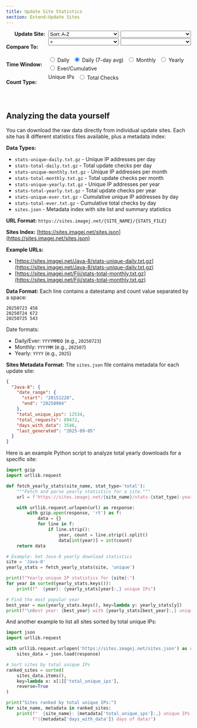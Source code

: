 ```yaml
---
title: Update Site Statistics
section: Extend:Update Sites
---
```


<style>
#controls {
  margin: 0 auto;
  padding-bottom: 2em;
  width: fit-content;
}
#controls .grid {
  display: grid;
  grid-template-columns: 8em 1fr;
  gap: 0.2em 0.2em;
  align-items: start;
}
#controls .grid label.heading {
  font-weight: bold;
  text-align: right;
}
#controls .grid div.widgets {
  display: flex;
  gap: 0.3em;
  flex-wrap: wrap;
  width: 100%;
}
#controls .grid div.widgets select {
  flex: 1;
}
#controls label, #controls select {
  padding-right: 0.4em;
}
#loading {
  display: none;
  font-style: italic;
  color: #666;
  text-align: center;
  margin-top: 15px;
}
.error {
  color: #d32f2f;
  font-weight: bold;
  padding: 20px;
  text-align: center;
}
</style>

<div id="controls">
<div class="grid">
  <label class="heading">Update Site:</label>
  <div class="widgets">
    <select id="sort" onchange="updateSiteList()" title="Order of update sites in the neighboring dropdown list boxes">
      <option value="alpha">Sort: A-Z</option>
      <option value="ips">Sort: Most Used</option>
      <option value="date">Sort: Newest</option>
    </select>
    <select id="site" onchange="updateChart()" title="Update site to visualize"></select>
  </div>

  <label class="heading">Compare To:</label>
  <div class="widgets">
    <select id="op" onchange="updateCompareMode(); updateChart()" title="Comparison operation: + (sum both sites), / (ratio of first ÷ second), % (first as percentage of total)">
      <option value=""></option>
      <option value="+" selected>+</option>
      <option value="/">/</option>
      <option value="%">%</option>
    </select>
    <select id="site2" onchange="updateChart()" title="Second update site, for comparison"></select>
  </div>

  <label class="heading">Time Window:</label>
  <div class="widgets">
    <label title="Data aggregated per day (USA Central time zone), with no smoothing."><input type="radio" id="time-daily" name="timeWindow" value="daily" onchange="updateChart()"> Daily</label>
    <label title="Daily data smoothed with 7-day rolling average. Eliminates weekend/weekday noise since fewer people use Fiji on weekends. Recommended for cleaner trend visualization."><input type="radio" id="time-daily-avg" name="timeWindow" value="daily-avg" checked onchange="updateChart()"> Daily (7-day avg)</label>
    <label title="Data aggregated per month, with no smoothing."><input type="radio" id="time-monthly" name="timeWindow" value="monthly" onchange="updateChart()"> Monthly</label>
    <label title="Data aggregated per year, with no smoothing."><input type="radio" id="time-yearly" name="timeWindow" value="yearly" onchange="updateChart()"> Yearly</label>
    <label title="Running total over time. For Unique IPs: cumulative count of all IPs ever seen. For Total Checks: running sum of all checks since the update site was created."><input type="radio" id="time-ever" name="timeWindow" value="ever" onchange="updateChart()"> Ever/Cumulative</label>
  </div>

  <label class="heading">Count Type:</label>
  <div class="widgets">
    <label title="Number of distinct IP addresses seen during the chosen window of time.

Note:
* Multiple users at one organization may share the same public IP due to NAT.
* Many wireless users may have different IPs daily due to DHCP.
* Therefore, this value should not be construed as an accurate unique user count."><input type="radio" id="count-unique" name="countType" value="unique" checked onchange="updateChart()"> Unique IPs</label>
    <label title="Total update checks performed, regardless of IP address. Each time the Updater checks for updates (not downloads), it's counted. For most users, this check happens once daily when launching Fiji the first time within a 24-hour period."><input type="radio" id="count-total" name="countType" value="total" onchange="updateChart()"> Total Checks</label>
  </div>
</div>

<div id="loading">Loading data...</div>
</div>

<div id="stats-chart" style="width: 100%"></div>

<script src="https://cdn.jsdelivr.net/npm/pako@2.1.0/dist/pako.min.js"></script>
<script type="text/javascript">
  // Data cache to avoid refetching
  window.statsCache = {};

  // Available sites - will be populated from initial discovery
  window.availableSites = [];

  function getSelectedValues() {
    const site = document.getElementById('site').value;
    const op = document.getElementById('op').value;
    const site2 = document.getElementById('site2').value;
    const timeWindow = document.querySelector('input[name="timeWindow"]:checked').value;
    const countType = document.querySelector('input[name="countType"]:checked').value;

    return { site, op, site2, timeWindow, countType };
  }

  function updateSiteList() {
    const sortMode = document.getElementById('sort').value;
    const siteSelect = document.getElementById('site');
    const site2Select = document.getElementById('site2');

    // Remember current selections
    const currentSite = siteSelect.value;
    const currentSite2 = site2Select.value;

    // Sort sites according to selected mode
    let sortedSites = [...window.availableSites];

    switch (sortMode) {
      case 'alpha':
        sortedSites.sort();
        break;
      case 'ips':
        sortedSites.sort((a, b) => {
          const ipsA = window.sitesMetadata[a]?.total_unique_ips || 0;
          const ipsB = window.sitesMetadata[b]?.total_unique_ips || 0;
          return ipsB - ipsA; // Descending
        });
        break;
      case 'date':
        sortedSites.sort((a, b) => {
          const dateA = window.sitesMetadata[a]?.date_range?.start || '00000000';
          const dateB = window.sitesMetadata[b]?.date_range?.start || '00000000';
          return dateB.localeCompare(dateA); // Newest first
        });
        break;
    }

    // Clear and repopulate dropdowns
    siteSelect.innerHTML = '';
    site2Select.innerHTML = '';

    for (const siteName of sortedSites) {
      const siteOption = new Option();
      const site2Option = new Option();
      siteOption.value = site2Option.value = siteName;

      // Add metadata to option text if available
      const metadata = window.sitesMetadata[siteName];
      if (metadata && metadata.total_unique_ips) {
        siteOption.innerHTML = site2Option.innerHTML =
          `${siteName} (${metadata.total_unique_ips.toLocaleString()})`;
      } else {
        siteOption.innerHTML = site2Option.innerHTML = siteName;
      }

      siteSelect.appendChild(siteOption);
      site2Select.appendChild(site2Option);
    }

    // Restore selections if possible
    if (sortedSites.includes(currentSite)) {
      siteSelect.value = currentSite;
    } else if (sortedSites.length > 0) {
      siteSelect.selectedIndex = 0;
    }

    if (sortedSites.includes(currentSite2)) {
      site2Select.value = currentSite2;
    } else if (sortedSites.includes('Java-8')) {
      site2Select.value = 'Java-8';
    } else if (sortedSites.length > 1) {
      site2Select.selectedIndex = 1;
    }

    // Update chart with new selection
    updateChart();
  }

  function updateCompareMode() {
    const op = document.getElementById('op').value;
    const site2Select = document.getElementById('site2');

    if (op === '') {
      // Single site mode
      site2Select.disabled = true;
      site2Select.style.opacity = '0.5';
    } else {
      // Comparison mode
      site2Select.disabled = false;
      site2Select.style.opacity = '1';
    }
  }

  function buildStatsUrl(site, timeWindow, countType) {
    // Map daily-avg to daily for URL
    const urlTimeWindow = timeWindow === 'daily-avg' ? 'daily' : timeWindow;
    const filename = `stats-${countType}-${urlTimeWindow}.txt.gz`;
    return `https://sites.imagej.net/${site}/${filename}`;
  }

  function getCacheKey(site, timeWindow, countType) {
    return `${site}-${timeWindow}-${countType}`;
  }

  function parseDate(dateStr, timeWindow) {
    if (timeWindow === 'daily' || timeWindow === 'daily-avg' || timeWindow === 'ever') {
      // YYYYMMDD format
      const year = parseInt(dateStr.substring(0, 4));
      const month = parseInt(dateStr.substring(4, 6)) - 1; // JS months are 0-based
      const day = parseInt(dateStr.substring(6, 8));
      return new Date(year, month, day);
    } else if (timeWindow === 'monthly') {
      // YYYYMM format
      const year = parseInt(dateStr.substring(0, 4));
      const month = parseInt(dateStr.substring(4, 6)) - 1;
      return new Date(year, month, 1);
    } else if (timeWindow === 'yearly') {
      // YYYY format
      const year = parseInt(dateStr);
      return new Date(year, 0, 1);
    }
  }

  function fillDateGaps(data, timeWindow) {
    if (!data || data.length === 0) return data;

    // Sort data by date
    data.sort((a, b) => a[0] - b[0]);

    const filled = [];
    const startDate = new Date(data[0][0]);
    const endDate = new Date(data[data.length - 1][0]);

    // Create a map for quick lookup
    const dataMap = new Map();
    for (const [date, value] of data) {
      dataMap.set(date.getTime(), value);
    }

    let current = new Date(startDate);
    let lastCumulativeValue = 0;

    while (current <= endDate) {
      const currentTime = current.getTime();

      if (dataMap.has(currentTime)) {
        const value = dataMap.get(currentTime);
        filled.push([new Date(current), value]);
        if (timeWindow === 'ever') {
          lastCumulativeValue = value;
        }
      } else {
        // Fill gap
        if (timeWindow === 'ever') {
          // For cumulative data, use the last known value
          filled.push([new Date(current), lastCumulativeValue]);
        } else {
          // For other data types, use 0
          filled.push([new Date(current), 0]);
        }
      }

      // Increment current date based on time window
      if (timeWindow === 'daily' || timeWindow === 'daily-avg' || timeWindow === 'ever') {
        current.setDate(current.getDate() + 1);
      } else if (timeWindow === 'monthly') {
        current.setMonth(current.getMonth() + 1);
      } else if (timeWindow === 'yearly') {
        current.setFullYear(current.getFullYear() + 1);
      }
    }

    return filled;
  }

  function combineForStackedChart(data1, data2) {
    if (!data1 || !data2) return data1 || data2 || [];

    // Create maps for efficient lookup
    const map1 = new Map(data1.map(([date, value]) => [date.getTime(), value]));
    const map2 = new Map(data2.map(([date, value]) => [date.getTime(), value]));

    // Get all unique dates from both datasets
    const allDates = new Set([...map1.keys(), ...map2.keys()]);
    const result = [];

    for (const dateKey of Array.from(allDates).sort()) {
      const date = new Date(dateKey);
      const val1 = map1.get(dateKey) || 0;
      const val2 = map2.get(dateKey) || 0;

      // Format: [date, site1_value, site2_value]
      result.push([date, val1, val2]);
    }

    return result;
  }

  function combineDataSets(data1, data2, operation) {
    if (!data1 || !data2) return data1 || data2 || [];

    // Create maps for efficient lookup
    const map1 = new Map(data1.map(([date, value]) => [date.getTime(), value]));
    const map2 = new Map(data2.map(([date, value]) => [date.getTime(), value]));

    // Get all unique dates from both datasets
    const allDates = new Set([...map1.keys(), ...map2.keys()]);
    const result = [];

    for (const dateKey of Array.from(allDates).sort()) {
      const date = new Date(dateKey);
      const val1 = map1.get(dateKey) || 0;
      const val2 = map2.get(dateKey) || 0;

      let combinedValue;
      switch (operation) {
        case '/':
          combinedValue = val2 === 0 ? 0 : val1 / val2;
          break;
        case '%':
          combinedValue = (val1 + val2) === 0 ? 0 : (val1 / (val1 + val2)) * 100;
          break;
        default:
          combinedValue = val1;
      }

      result.push([date, combinedValue]);
    }

    return result;
  }

  async function fetchStatsData(site, timeWindow, countType) {
    const cacheKey = getCacheKey(site, timeWindow, countType);

    if (window.statsCache[cacheKey]) {
      return window.statsCache[cacheKey];
    }

    const url = buildStatsUrl(site, timeWindow, countType);

    try {
      const response = await fetch(url);
      if (!response.ok) {
        throw new Error(`HTTP ${response.status}: ${response.statusText}`);
      }

      // Handle pre-compressed .gz files (browser won't auto-decompress these)
      const arrayBuffer = await response.arrayBuffer();
      const decompressed = pako.inflate(new Uint8Array(arrayBuffer), { to: 'string' });
      const text = decompressed;
      const lines = text.trim().split('\n');
      const data = [];

      for (const line of lines) {
        if (line.trim()) {
          const parts = line.trim().split(/\s+/);
          if (parts.length >= 2) {
            const dateStr = parts[0];
            const countStr = parts[1];
            const date = parseDate(dateStr, timeWindow);
            const count = parseInt(countStr);
            if (!isNaN(count) && date instanceof Date && !isNaN(date.getTime())) {
              data.push([date, count]);
            }
          }
        }
      }

      // Cache the parsed data
      window.statsCache[cacheKey] = data;
      return data;

    } catch (error) {
      console.error(`Failed to fetch stats for ${site} (${timeWindow}/${countType}):`, error);
      throw error;
    }
  }

  async function updateChart() {
    const { site, op, site2, timeWindow, countType } = getSelectedValues();

    if (!site) return;

    // Show loading indicator
    document.getElementById('loading').style.display = 'block';

    try {
      // Fetch data for primary site
      const rawData1 = await fetchStatsData(site, timeWindow, countType);
      let data = fillDateGaps(rawData1, timeWindow);
      let chartTitle = site;
      let yLabel = `${countType === 'unique' ? 'Unique IP Addresses' : 'Total Update Checks'}`;

      // Determine display time window for title
      const displayTimeWindow = timeWindow === 'daily-avg' ?
        'Daily (7-day avg)' :
        timeWindow.charAt(0).toUpperCase() + timeWindow.slice(1);

      // Configuration for chart
      let chartConfig = {
        rollPeriod: timeWindow === 'daily-avg' ? 7 : 1,
        labels: ['Date', `${countType === 'unique' ? 'Unique IPs' : 'Total Checks'}`],
        ylabel: yLabel,
        title: `${chartTitle} - ${displayTimeWindow} ${countType === 'unique' ? 'Unique' : 'Total'} Statistics`,
        axes: {x: {}}
      };

      // Calculate X-axis labels dynamically whenever chart is rendered
      chartConfig.axes.x.ticker = function(a, b, pixels, opts, dygraph, vals) {
        function offDayBoundary(d) {
          return d.getHours() > 0 || d.getMinutes() > 0 ||
            d.getSeconds() > 0 || d.getMilliseconds() > 0;
        }

        const startDate = new Date(a);
        const endDate = new Date(b);

        // Clamp the date range to the closest boundaries within the range
        switch (timeWindow) {
          case 'yearly':
            // Round inward to the nearest year boundaries
            if (startDate.getMonth() > 0 || startDate.getDate() > 1 || offDayBoundary(startDate)) {
              startDate.setFullYear(startDate.getFullYear() + 1, 0, 1);
              startDate.setHours(0, 0, 0, 0);
            }
            // Set to beginning of the final year
            endDate.setMonth(0, 1);
            endDate.setHours(0, 0, 0, 0);
            break;
          case 'monthly':
            // Round inward to the nearest month boundaries
            if (startDate.getDate() > 1 || offDayBoundary(startDate)) {
              startDate.setMonth(startDate.getMonth() + 1, 1);
              startDate.setHours(0, 0, 0, 0);
            }
            // Set to beginning of the final month
            endDate.setDate(1);
            endDate.setHours(0, 0, 0, 0);
            break;
          default:
            // Round inward to the nearest day boundaries
            if (offDayBoundary(startDate)) {
              startDate.setDate(startDate.getDate() + 1);
              startDate.setHours(0, 0, 0, 0);
            }
            // Set to beginning of the final day
            endDate.setHours(0, 0, 0, 0);
        }
        // Note: If the raw startDate and endDate are timestamps less than
        // 24 hours apart on the same day, which happens e.g. when the user
        // zooms very far into the graph within a single day's time interval,
        // then the rounded-later startDate will end up being later than the
        // rounded-earlier endDate, and there won't be any ticks, and therefore
        // no axis labels. But that is indeed the correct behavior, assuming we
        // don't want to label the axis anywhere apart from on date boundaries.
        // We could bend over backwards to do such custom labeling only in this
        // case, but it's more code for an unimportant edge case: there are not
        // actually any samples to be inspected inside a single day's interval.

        const minPixelsPerTick =
          timeWindow === 'yearly' ? 50 :
          timeWindow === 'monthly' ? 75 : 100;
        const numTicks = Math.max(2, Math.floor(pixels / minPixelsPerTick));
        const yearStep = Math.ceil((endDate.getFullYear() - startDate.getFullYear() + 1) / numTicks);
        const startMonth = 12 * startDate.getFullYear() + startDate.getMonth();
        const endMonth = 12 * endDate.getFullYear() + endDate.getMonth();
        const monthStep = Math.ceil((endMonth - startMonth + 1) / numTicks);
        const msStep = Math.ceil((endDate.getTime() - startDate.getTime() + 1) / numTicks);
        const msPerDay = 1000 * 60 * 60 * 24;
        const dayStep = Math.ceil(msStep / msPerDay);

        const ticks = [];
        const date = new Date(startDate);
        while (ticks.length < numTicks && date <= endDate) {
          // Record the label in the ticks list
          ticks.push({
            v: date.getTime(),
            label: opts('axisLabelFormatter').call(dygraph, date, 0, opts, dygraph)
          });
          // Increment date to next label position
          if (timeWindow === 'yearly') date.setFullYear(date.getFullYear() + yearStep);
          else if (timeWindow === 'monthly') date.setMonth(date.getMonth() + monthStep);
          else date.setDate(date.getDate() + dayStep);
        }

        return ticks;
      };

      // Format X-axis labels appropriately
      const xLabelPre = '<span style="font-size: 0.9em; white-space: nowrap;">';
      const xLabelPost = '</span>';
      function xLabelYear(d) { return d.getFullYear().toString(); }
      function xLabelMonth(d) { return String(d.getMonth() + 1).padStart(2, '0'); }
      function xLabelDay(d) { return String(d.getDate()).padStart(2, '0'); }
      if (timeWindow === 'yearly') {
        chartConfig.axes.x.axisLabelFormatter = function(d) {
          return `${xLabelPre}${xLabelYear(d)}${xLabelPost}`;
        };
      }
      else if (timeWindow === 'monthly') {
        chartConfig.axes.x.axisLabelFormatter = function(d) {
          return `${xLabelPre}${xLabelYear(d)}-${xLabelMonth(d)}${xLabelPost}`;
        };
      }
      else {
        chartConfig.axes.x.axisLabelFormatter = function(d) {
          return `${xLabelPre}${xLabelYear(d)}-${xLabelMonth(d)}-${xLabelDay(d)}${xLabelPost}`;
        };
      }


      // If comparison mode is enabled and site2 is selected
      if (op && site2 && site2 !== site) {
        const rawData2 = await fetchStatsData(site2, timeWindow, countType);
        const filledData2 = fillDateGaps(rawData2, timeWindow);

        if (op === '+') {
          // For sum, create stacked chart with both series
          data = combineForStackedChart(data, filledData2);
          chartTitle = `${site} + ${site2}`;
          chartConfig.labels = ['Date', site, site2];
          chartConfig.stackedGraph = true;
          chartConfig.fillGraph = true;
          chartConfig.colors = ['#1f77b4', '#ff7f0e'];
        } else {
          // For other operations, combine into single series
          data = combineDataSets(data, filledData2, op);
          switch (op) {
            case '/':
              chartTitle = `${site} / ${site2}`;
              yLabel = `Ratio (${site}/${site2})`;
              break;
            case '%':
              chartTitle = `${site} as % of (${site} + ${site2})`;
              yLabel = `Percentage (%)`;
              break;
          }
        }

        chartConfig.title = `${chartTitle} - ${displayTimeWindow} ${countType === 'unique' ? 'Unique' : 'Total'} Statistics`;
        chartConfig.ylabel = yLabel;
      }

      // Extend the date window slightly to ensure final tick label is within bounds
      if (data && data.length > 0) {
        chartConfig.dateWindow = [
          data[0][0].getTime(),
          data[data.length-1][0].getTime() + 1 // Add a sliver of time
        ];
      }

      new Dygraph(document.getElementById("stats-chart"), data, chartConfig);

    } catch (error) {
      document.getElementById("stats-chart").innerHTML =
        `<div class="error">
          <p>Error loading data: ${error.message}</p>
        </div>`;
    } finally {
      // Hide loading indicator
      document.getElementById('loading').style.display = 'none';
    }
  }

  // Initialize the page
  async function initializePage() {
    try {
      // Fetch site list and metadata from sites.json
      const response = await fetch('https://sites.imagej.net/sites.json');
      if (!response.ok) {
        throw new Error(`Failed to fetch sites list: ${response.status} ${response.statusText}`);
      }

      const sitesData = await response.json();
      window.sitesMetadata = sitesData;

      // Extract site names (will be sorted by updateSiteList)
      window.availableSites = Object.keys(sitesData);

      // Set default selections
      const siteSelect = document.getElementById('site');
      const site2Select = document.getElementById('site2');

      // Populate and sort site lists
      updateSiteList();

      // Set initial selections after population
      if (window.availableSites.includes('Fiji')) {
        siteSelect.value = 'Fiji';
      }
      if (window.availableSites.includes('Java-8')) {
        site2Select.value = 'Java-8';
      }

      // Initialize compare mode state and chart
      updateCompareMode();
      updateChart();

    } catch (error) {
      console.error('Failed to initialize page:', error);
      // Fallback to hardcoded list if sites.json fails
      window.availableSites = ['Java-8', 'Fiji'];
      window.sitesMetadata = {}; // Empty metadata for fallback

      const siteSelect = document.getElementById('site');
      const site2Select = document.getElementById('site2');

      updateSiteList();

      // Set fallback selections
      if (window.availableSites.includes('Fiji')) {
        siteSelect.value = 'Fiji';
      }
      if (window.availableSites.includes('Java-8')) {
        site2Select.value = 'Java-8';
      }

      updateCompareMode();
      updateChart();
    }
  }

  // Initialize when page loads
  document.addEventListener('DOMContentLoaded', initializePage);

  // Also initialize immediately in case DOMContentLoaded already fired
  if (document.readyState === 'loading') {
    // Still loading, wait for DOMContentLoaded
  } else {
    // Already loaded
    initializePage();
  }
</script>

## Analyzing the data yourself

You can download the raw data directly from individual update sites. Each site has 8 different statistics files available, plus a metadata index:

**Data Types:**
- `stats-unique-daily.txt.gz` - Unique IP addresses per day
- `stats-total-daily.txt.gz` - Total update checks per day
- `stats-unique-monthly.txt.gz` - Unique IP addresses per month
- `stats-total-monthly.txt.gz` - Total update checks per month
- `stats-unique-yearly.txt.gz` - Unique IP addresses per year
- `stats-total-yearly.txt.gz` - Total update checks per year
- `stats-unique-ever.txt.gz` - Cumulative unique IP addresses by day
- `stats-total-ever.txt.gz` - Cumulative total checks by day
- `sites.json` - Metadata index with site list and summary statistics

**URL Format:** `https://sites.imagej.net/{SITE_NAME}/{STATS_FILE}`

**Sites Index:** [https://sites.imagej.net/sites.json](https://sites.imagej.net/sites.json)

**Example URLs:**
- [https://sites.imagej.net/Java-8/stats-unique-daily.txt.gz](https://sites.imagej.net/Java-8/stats-unique-daily.txt.gz)
- [https://sites.imagej.net/Fiji/stats-total-monthly.txt.gz](https://sites.imagej.net/Fiji/stats-total-monthly.txt.gz)

**Data Format:** Each line contains a datestamp and count value separated by a space:
```
20250723 458
20250724 672
20250725 543
```

Date formats:
- Daily/Ever: `YYYYMMDD` (e.g., `20250723`)
- Monthly: `YYYYMM` (e.g., `202507`)
- Yearly: `YYYY` (e.g., `2025`)

**Sites Metadata Format:**
The `sites.json` file contains metadata for each update site:
```json
{
  "Java-8": {
    "date_range": {
      "start": "20151220",
      "end": "20250904"
    },
    "total_unique_ips": 12534,
    "total_requests": 89472,
    "days_with_data": 3546,
    "last_generated": "2025-09-05"
  }
}
```

Here is an example Python script to analyze total yearly downloads for a specific site:

```python
import gzip
import urllib.request

def fetch_yearly_stats(site_name, stat_type='total'):
    """Fetch and parse yearly statistics for a site."""
    url = f'https://sites.imagej.net/{site_name}/stats-{stat_type}-yearly.txt.gz'

    with urllib.request.urlopen(url) as response:
        with gzip.open(response, 'rt') as f:
            data = {}
            for line in f:
                if line.strip():
                    year, count = line.strip().split()
                    data[int(year)] = int(count)
    return data

# Example: Get Java-8 yearly download statistics
site = 'Java-8'
yearly_stats = fetch_yearly_stats(site, 'unique')

print(f"Yearly unique IP statistics for {site}:")
for year in sorted(yearly_stats.keys()):
    print(f"  {year}: {yearly_stats[year]:,} unique IPs")

# Find the most popular year
best_year = max(yearly_stats.keys(), key=lambda y: yearly_stats[y])
print(f"\nBest year: {best_year} with {yearly_stats[best_year]:,} unique IPs")
```

And another example to list all sites sorted by total unique IPs:
```python
import json
import urllib.request

with urllib.request.urlopen('https://sites.imagej.net/sites.json') as response:
    sites_data = json.load(response)

# Sort sites by total unique IPs
ranked_sites = sorted(
    sites_data.items(),
    key=lambda x: x[1]['total_unique_ips'],
    reverse=True
)

print("Sites ranked by total unique IPs:")
for site_name, metadata in ranked_sites:
    print(f"  {site_name}: {metadata['total_unique_ips']:,} unique IPs "
          f"({metadata['days_with_data']} days of data)")
```
